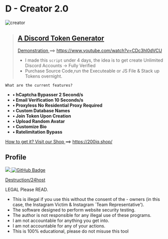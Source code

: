 






# D - Creator 2.0
![creator](https://github.com/24hoster/DiscordTokenGenerator/blob/main/creator.gif)
> ## [A Discord Token Generator](#)
>  [Demonstration ](#) ==> https://www.youtube.com/watch?v=CDc3hI0dVCU
> -  I made this ``script`` under 4 days, the idea is to get create Unlimited Discord Accounts ->  Fully Verified
>  -  Purchase Source Code,run the Executeable or JS File & Stack up Tokens overnight.

``What are the current features?``
- **• hCaptcha Bypasser 2 Second/s**
- **• Email Verification 10 Seconds/s**
- **• Proxyless No Residential Proxy Required**
- **• Custom Database Names**
- **• Join Token Upon Creation**
- **• Upload Random Avatar**
- **• Customize Bio**
- **• Ratelimitation Bypass**

[How to get it? Visit our Shop ](#) ==> https://200iq.shop/




</p>

##  **Profile**
<a href="https://github.com/Meghna-DAS/github-profile-views-counter">
    <img src="https://komarev.com/ghpvc/?username=24hoster">
</a>
<a href="https://github.com/24host?tab=followers"><img src="https://img.shields.io/github/followers/24hoster?label=Followers&style=social" alt="GitHub Badge"></a>



[Destruction/24host](LICENSE)

LEGAL Please READ.
- This is illegal if you use this without the consent of the - owners (in this case, the Instagram Victim & Instagram `Team Representative').
- The software designed to perform website security testing.
- The author is not responsible for any illegal use of these programs.
- I am not accountable for anything you get into.
- I am not accountable for any of your actions.
- This is 100% educational, please do not misuse this tool
